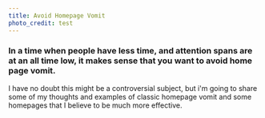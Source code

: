 ```yaml
---
title: Avoid Homepage Vomit
photo_credit: test
---
```

### In a time when people have less time, and attention spans are at an all time low, it makes sense that you want to avoid home page vomit.

I have no doubt this might be a controversial subject, but i'm going to share some of my thoughts and examples of classic homepage vomit and some homepages that I believe to be much more effective.